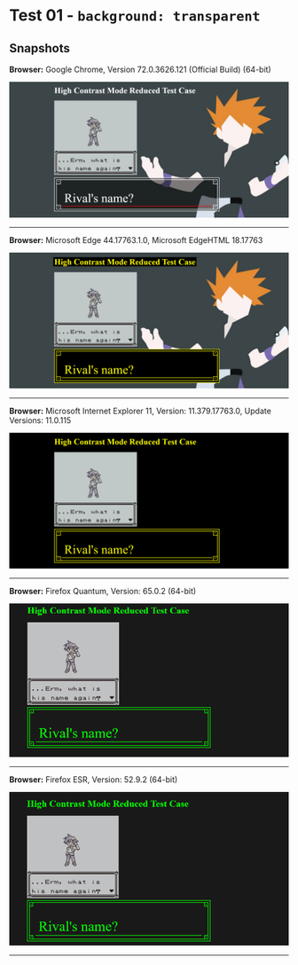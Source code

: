 # Test 01 - `background: transparent`

## Snapshots
**Browser:** Google Chrome, Version 72.0.3626.121 (Official Build) (64-bit)

![Chrome Snapshot](/01-transparent/snapshots/GoogleChrome.png)
___

**Browser:** Microsoft Edge 44.17763.1.0, Microsoft EdgeHTML 18.17763

![Edge Snapshot](/01-transparent/snapshots/MicrosoftEdge_HCM.png)
___
**Browser:** Microsoft Internet Explorer 11, Version: 11.379.17763.0, Update Versions: 11.0.115

![Internet Explorer Snapshot](/01-transparent/snapshots/InternetExplorer_HCM.png)
___
**Browser:** Firefox Quantum, Version: 65.0.2 (64-bit)

![Firefox Quantum Snapshot](/01-transparent/snapshots/FirefoxQuantum_HCM.png)
___
**Browser:** Firefox ESR, Version: 52.9.2 (64-bit)

![Firefox ESR Snapshot](/01-transparent/snapshots/FirefoxESR_HCM.png)
___
